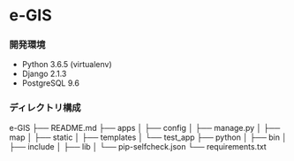# e-GIS

### 開発環境
* Python 3.6.5 (virtualenv)
* Django 2.1.3
* PostgreSQL 9.6

### ディレクトリ構成
e-GIS
├── README.md
├── apps
│   ├── config
│   ├── manage.py
│   ├── map
│   ├── static
│   ├── templates
│   └── test_app
├── python
│   ├── bin
│   ├── include
│   ├── lib
│   └── pip-selfcheck.json
└── requirements.txt
